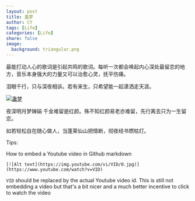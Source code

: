 ```yaml
---
layout: post            
title: 蛊梦                         
author: CY                            
tags: [Life]                                      
categories: [Life]                          
share: false                              
image:                                      
  background: triangular.png   
---
```




最能打动人心的歌词是引起共鸣的歌词。每听一次都会唤起内心深处最留恋的地方，音乐本身强大的力量又可以治愈心灵，抚平伤痛。               

泪眼千行，只与深夜相诉。若有来生，只希望能一起潇洒走天涯。            



[![蛊梦](https://img.youtube.com/vi/UntwOY2CVX4/0.jpg)](https://www.youtube.com/watch?v=UntwOY2CVX4)



夜深明月梦婵娟 千金难留是红颜。殊不知红颜易老亦难留，先行离去只为一生留恋。

如若轻松自在随心做人，当蓬莱仙山把情断，彻夜经书燃枯灯。



Tips: 

How to embed a Youtube video in Github markdown

```
[![Alt text](https://img.youtube.com/vi/VID/0.jpg)](https://www.youtube.com/watch?v=VID)
```
`VID` should be replaced by the actual Youtube video id. This is still not embedding a video but that's a bit nicer and a much better incentive to click to watch the video      
